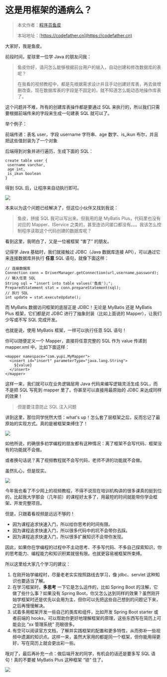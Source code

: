 # 这是用框架的通病么？

> 本文作者：[程序员鱼皮](https://yuyuanweb.feishu.cn/wiki/Abldw5WkjidySxkKxU2cQdAtnah)
>
> 本站地址：[https://codefather.cn](https://codefather.cn)

大家好，我是鱼皮。

前段时间，星球里一位学 Java 的朋友问我：

> 鱼皮你好，请问怎么能够根据前台用户的输入，自动创建和修改数据库的表呢？
>
> 在我看的视频教程中，都是先根据需求设计并且手动创建好库表，再去做增删改查。现在数据库表的字段是不固定的，就不知道怎么能动态地操作库表了。

这个问题并不难，所有的创建库表操作都是要通过 SQL 来执行的，所以我们只需要根据前端传来的字段来生成一句建表 SQL 就可以了。

举个例子：

前端传递：表名 user，字段 username 字符串、age 数字、is_ikun 布尔，并且把这些值封装为了一个对象

后端得到对象并进行遍历，生成下面的 SQL：

```
create table user {
 username varchar,
 age int,
 is_ikun boolean
}
```

得到 SQL 后，让程序来自动执行即可。

![](https://pic.yupi.icu/5563/202311051539262.png)

本来以为这个问题已经解决了，但这位小伙伴又找到我说：

> 鱼皮，拼接 SQL 我可以写出来。但我用的是 MyBatis Plus，代码里也没有对应的 Mapper、IService 之类的，甚至连访问接口都没有。。。我该怎么控制程序读取这个代码创建的数据库呢？

看到这里，我明白了，又是一位被框架 “害了” 的朋友。

记得学 Java 基础时，我们就接触过 JDBC（Java 数据库连接 API），可以通过它来连接数据库并执行 **任意** SQL 语句，就像下面这样：

```
// 连接数据库
Connection conn = DriverManager.getConnection(url,username,password);
// 输入任意 SQL
String sql = "insert into table values('鱼皮');";
PreparedStatement stat = conn.prepareStatement(sql);
// 执行 SQL
int update = stat.executeUpdate();
```

而 MyBatis 数据访问框架的底层正是 JDBC！无论是 MyBatis 还是 MyBatis Plus 框架，它们都是对 JDBC 进行了抽象封装（比如上面说的 Mapper），让我们少写或不写 SQL 完成开发。

也就是说，使用 MyBatis 框架，一样可以执行任意 SQL 语句！

你可以随便定义一个 Mapper，直接将任意完整的 SQL 作为 value 传递到 mapper.xml 中，比如下面这样：

```
<mapper namespace="com.yupi.MyMapper">
  <insert id="insert" parameterType="java.lang.String">
    ${value}
  </insert>
</mapper>
```

这样一来，我们就可以在业务逻辑层用 Java 代码来编写逻辑灵活生成 SQL，而不是把 SQL 写死到 mapper 里了。你甚至可以直接用最原始的 JDBC 来达成同样的效果！

> 但是要注意防止 SQL 注入问题

讲到这里，那位同学恍然大悟：what's up！怎么套了层框架之后，反而忘记了最原始的实现方式。真的是被框架束缚住了！

![](https://pic.yupi.icu/5563/202311051539320.png)

如他所说，的确很多初学编程的朋友都有这种情况：离了框架不会写代码、框架没有的功能就不会做。

或者换句话说？离了视频教程就不会写代码，老师不讲的功能就不会做。

虽然扎心，但是现实。

![](https://pic.yupi.icu/5563/202311051539154.png)

今年我也看了不少网上的视频教程，不得不说现在培训机构讲的很多课真的挺到位的，比起我大学那会（几年前）的课程好太多了，用最短的时间就能带你学会框架、开发完整项目。

但是，只跟着看视频是远远不够的！

- 因为课程追求快速入门，所以给你思考的时间有限。
- 因为课程追求快速入门，所以很多代码中的坑不会带你去踩。
- 因为课程追求快速入门，所以很多扩展知识不会带你发现。

因此，如果你在学编程的过程中不主动思考、不多写代码、不多自己探索知识，你的思考能力、编程能力和知识积累就很有限。也就更容易被框架所束缚。

所以这里给大家几个学习的建议：

1. 在刚开始学编程时，尽量老老实实按照路线去学习，像 jdbc、servlet 这种知识也要适当了解。
2. 在学习框架时，**多思考** 一下它是怎么运作的，比如 Spring Boot 的注解，它做了些什么事？如果没有 Spring Boot，你又怎么达到同样的效果？虽然刚开始学框架时还是优先以会用为主，但你可以先把这些自己想到的问题记下来，之后再慢慢解决。
3. 试着多用框架开发一些自己的类库和组件，比如开发 Spring Boot starter 或者前端的 hooks，可以帮助你更好地理解框架的原理，这些东西写在简历上可能会比 “xx 管理系统” 亮眼很多。
4. 有空可以阅读官方文档，了解并实践框架的配置和更多特性，从而弥补一些视频中遗漏的知识点。这样一来，虽然大家用的都是同一个框架，但你能用得更好，写在简历上就会更出彩一些。

哦对了，最后再补充一点：做后端开发的同学，有机会的话还是要多写 SQL 语句！真的不要被 MyBatis Plus 这种框架 “锁” 住了。

![](https://pic.yupi.icu/5563/202311051539151.jpeg)
